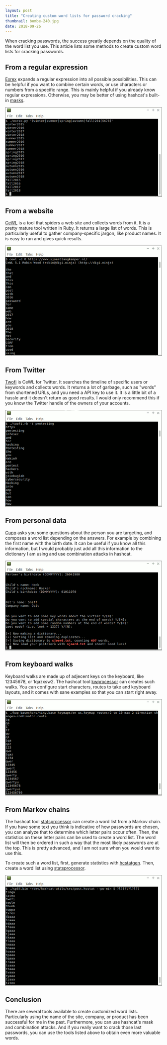 ```yaml
---
layout: post
title: "Creating custom word lists for password cracking"
thumbnail: bombe-240.jpg
date: 2018-09-26
---
```


When cracking passwords, the success greatly depends on the quality of the word list you use. This article lists some methods to create custom word lists for cracking passwords.

<!-- photo source: https://commons.wikimedia.org/wiki/File:Bombe_Machine,_Bletchley_Park.jpg -->

## From a regular expression

[Exrex](https://github.com/asciimoo/exrex) expands a regular expression into all possible possibilities. This can be helpful if you want to combine certain words, or use characters or numbers from a specific range. This is mainly helpful if you already know regular expressions. Otherwise, you may be better of using hashcat's built-in [masks](https://hashcat.net/wiki/doku.php?id=mask_attack).

<img src="/images/exrex.png">

## From a website

[CeWL](https://digi.ninja/projects/cewl.php) is a tool that spiders a web site and collects words from it. It is a pretty mature tool written in Ruby. It returns a large list of words. This is particularly useful to gather company-specific jargon, like product names. It is easy to run and gives quick results.

<img src="/images/cewl.png">

## From Twitter

[Twofi](https://digi.ninja/projects/twofi.php) is CeWL for Twitter. It searches the timeline of specific users or keywords and collects words. It returns a lot of garbage, such as "words" from shortened URLs, and you need a API key to use it. It is a little bit of a hassle and it doesn't return as good results. I would only recommend this if you know the Twitter handle of the owners of your accounts. 

<img src="/images/twofi.png">

## From personal data

[Cupp](https://github.com/Mebus/cupp) asks you some questions about the person you are targeting, and composes a word list depending on the answers. For example by combining the first name with the birth date. It can be useful if you know all this information, but I would probably just add all this information to the dictionary I am using and use combination attacks in hashcat.

<img src="/images/cupp.png">

## From keyboard walks

Keyboard walks are made up of adjecent keys on the keyboard, like 12345678, or 1qazxsw2. The hashcat tool [kwprocessor](https://github.com/hashcat/kwprocessor) can creates such walks. You can configure start characters, routes to take and keyboard layouts, and it comes with sane examples so that you can start right away.

<img src="/images/kwprocessor.png">

## From Markov chains

The hashcat tool [statsprocessor](https://github.com/hashcat/statsprocessor) can create a word list from a Markov chain. If you have some text you think is indicative of how passwords are chosen, you can analyze that to determine which letter pairs occur often. Then, the statistics on these letter pairs can be used to create a word list. The word list will then be ordered in such a way that the most likely passwords are at the top. This is pretty advanced, and I am not sure when you would want to use this.

To create such a word list, first, generate statistics with [hcstatgen](https://github.com/hashcat/hashcat-utils/blob/master/src/hcstatgen.c). Then, create a word list using [statsprocessor](https://github.com/hashcat/statsprocessor). 

<img src="/images/statsprocessor.png">

## Conclusion

There are several tools available to create customized word lists. Particularly using the name of the site, company, or product has been successful for me in the past. Furthermore, you can use hashcat's mask and combination attacks. And if you really want to crack those last passwords, you can use the tools listed above to obtain even more valuable words.
